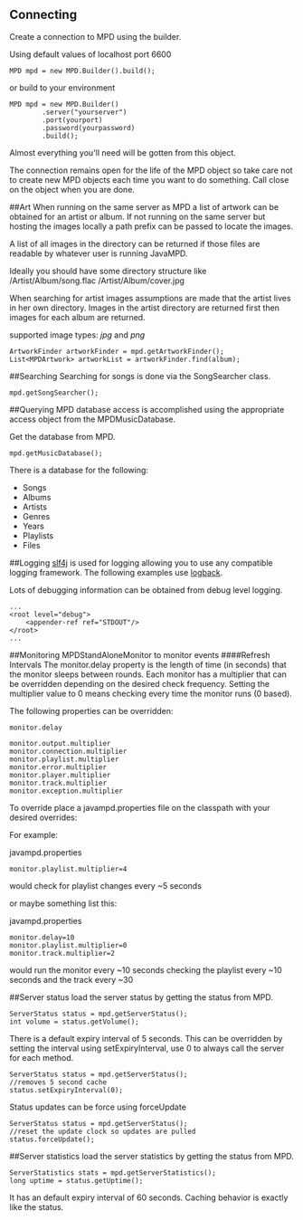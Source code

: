 ## Connecting
Create a connection to MPD using the builder.

Using default values of localhost port 6600

```
MPD mpd = new MPD.Builder().build();
```

or build to your environment

```
MPD mpd = new MPD.Builder()
        .server("yourserver")
        .port(yourport)
        .password(yourpassword)
        .build();
```

Almost everything you'll need will be gotten from this object.

The connection remains open for the life of the MPD object so take 
care not to create new MPD objects each time you want to do something.
Call close on the object when you are done.

##Art
When running on the same server as MPD a list of artwork can be obtained for an artist or album.  If not running on the
same server but hosting the images locally a path prefix can be passed to locate the images. 

A list of all images in the directory can be returned if those files are readable by whatever user is running JavaMPD.  

Ideally you should have some directory structure like
/Artist/Album/song.flac
/Artist/Album/cover.jpg

When searching for artist images assumptions are made that the artist lives in her own directory.  Images in the artist
directory are returned first then images for each album are returned.

supported image types:
    _jpg_ and _png_
    
```
ArtworkFinder artworkFinder = mpd.getArtworkFinder();
List<MPDArtwork> artworkList = artworkFinder.find(album);
```

##Searching
Searching for songs is done via the SongSearcher class.

```
mpd.getSongSearcher();
```

##Querying
MPD database access is accomplished using the appropriate access object from the MPDMusicDatabase.

Get the database from MPD.

```
mpd.getMusicDatabase();
```

There is a database for the following:

- Songs
- Albums
- Artists
- Genres
- Years
- Playlists
- Files


##Logging
[slf4j](http://www.slf4j.org/) is used for logging allowing you to use any compatible logging framework.
The following examples use [logback](http://logback.qos.ch/).

Lots of debugging information can be obtained from debug level logging.

```
...
<root level="debug">
    <appender-ref ref="STDOUT"/>
</root>
...
```

##Monitoring
MPDStandAloneMonitor to monitor events
####Refresh Intervals
The monitor.delay property is the length of time (in seconds) that the monitor sleeps between rounds.
Each monitor has a multiplier that can be overridden depending on the desired check frequency.  Setting the
multiplier value to 0 means checking every time the monitor runs (0 based).

The following properties can be overridden:

```
monitor.delay

monitor.output.multiplier
monitor.connection.multiplier
monitor.playlist.multiplier
monitor.error.multiplier
monitor.player.multiplier
monitor.track.multiplier
monitor.exception.multiplier
```

To override place a javampd.properties file on the classpath with your desired overrides:

For example:

javampd.properties

```
monitor.playlist.multiplier=4
```

would check for playlist changes every ~5 seconds

or maybe something list this:

javampd.properties

```
monitor.delay=10
monitor.playlist.multiplier=0
monitor.track.multiplier=2
```

would run the monitor every ~10 seconds checking the playlist every ~10 seconds and the track every ~30

##Server status
load the server status by getting the status from MPD.  

```
ServerStatus status = mpd.getServerStatus();
int volume = status.getVolume();
```

There is a default expiry interval of 5 seconds. This can be overridden by setting the interval using setExpiryInterval, use 0 to always call the server for each method.  

```
ServerStatus status = mpd.getServerStatus();
//removes 5 second cache
status.setExpiryInterval(0);    
```

Status updates can be force using forceUpdate

```
ServerStatus status = mpd.getServerStatus();
//reset the update clock so updates are pulled
status.forceUpdate();
```

##Server statistics
load the server statistics by getting the status from MPD.  

```
ServerStatistics stats = mpd.getServerStatistics();
long uptime = status.getUptime();
```

It has an default expiry interval of 60 seconds.  Caching behavior is exactly like the status.
